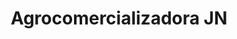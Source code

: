 ---
title: "Agrocomercializadora JN"
url: /puerto-la-cruz/agrocomercializadora-jn/
shop: comodidad
---